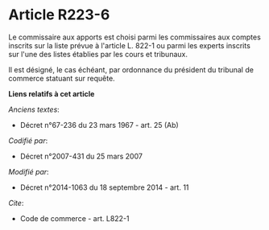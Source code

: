 # Article R223-6

Le commissaire aux apports est choisi parmi les commissaires aux comptes inscrits sur la liste prévue à l'article L. 822-1 ou
parmi les experts inscrits sur l'une des listes établies par les cours et tribunaux. 

Il est désigné, le cas échéant, par ordonnance du président du tribunal de commerce statuant sur requête.

**Liens relatifs à cet article**

_Anciens textes_:

  - Décret n°67-236 du 23 mars 1967 - art. 25 (Ab)

_Codifié par_:

  - Décret n°2007-431 du 25 mars 2007

_Modifié par_:

  - Décret n°2014-1063 du 18 septembre 2014 - art. 11

_Cite_:

  - Code de commerce - art. L822-1
